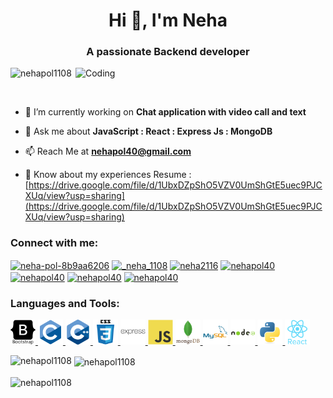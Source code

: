 <h1 align="center">Hi 👋, I'm Neha</h1>
<h3 align="center">A passionate Backend developer</h3>
<img align="right" alt="Coding" width="400" src="https://camo.githubusercontent.com/374987f773148e46b1851b9e3bc4bf71b182562dd002620ef3e4263cb3997130/68747470733a2f2f6d69726f2e6d656469756d2e636f6d2f6d61782f3837352f312a7164415731546a434e353768316c6275757a766368672e676966"/>
<p align="left"> <img src="https://komarev.com/ghpvc/?username=nehapol1108&label=Profile%20views&color=0e75b6&style=flat" alt="nehapol1108" /> </p>

<p align="left"> <a href="https://twitter.com/" target="blank"><img src="https://img.shields.io/twitter/follow/?logo=twitter&style=for-the-badge" alt="" /></a> </p>

- 🔭 I’m currently working on **Chat application with video call and text**

- 🌱 Ask me about **JavaScript : React : Express Js : MongoDB**

- 📫 Reach Me at **nehapol40@gmail.com**

- 📄 Know about my experiences Resume : [https://drive.google.com/file/d/1UbxDZpShO5VZV0UmShGtE5uec9PJCXUq/view?usp=sharing](https://drive.google.com/file/d/1UbxDZpShO5VZV0UmShGtE5uec9PJCXUq/view?usp=sharing)

<h3 align="left">Connect with me:</h3>
<p align="left">
<a href="https://linkedin.com/in/neha-pol-8b9aa6206" target="blank"><img align="center" src="https://raw.githubusercontent.com/rahuldkjain/github-profile-readme-generator/master/src/images/icons/Social/linked-in-alt.svg" alt="neha-pol-8b9aa6206" height="30" width="40" /></a>
<a href="https://instagram.com/_neha_1108" target="blank"><img align="center" src="https://raw.githubusercontent.com/rahuldkjain/github-profile-readme-generator/master/src/images/icons/Social/instagram.svg" alt="_neha_1108" height="30" width="40" /></a>
<a href="https://www.codechef.com/users/neha2116" target="blank"><img align="center" src="https://cdn.jsdelivr.net/npm/simple-icons@3.1.0/icons/codechef.svg" alt="neha2116" height="30" width="40" /></a>
<a href="https://www.hackerrank.com/nehapol40" target="blank"><img align="center" src="https://raw.githubusercontent.com/rahuldkjain/github-profile-readme-generator/master/src/images/icons/Social/hackerrank.svg" alt="nehapol40" height="30" width="40" /></a>
<a href="https://codeforces.com/profile/nehapol40" target="blank"><img align="center" src="https://raw.githubusercontent.com/rahuldkjain/github-profile-readme-generator/master/src/images/icons/Social/codeforces.svg" alt="nehapol40" height="30" width="40" /></a>
<a href="https://www.leetcode.com/nehapol40" target="blank"><img align="center" src="https://raw.githubusercontent.com/rahuldkjain/github-profile-readme-generator/master/src/images/icons/Social/leet-code.svg" alt="nehapol40" height="30" width="40" /></a>
<a href="https://auth.geeksforgeeks.org/user/nehapol40" target="blank"><img align="center" src="https://raw.githubusercontent.com/rahuldkjain/github-profile-readme-generator/master/src/images/icons/Social/geeks-for-geeks.svg" alt="nehapol40" height="30" width="40" /></a>
</p>

<h3 align="left">Languages and Tools:</h3>
<p align="left"> <a href="https://getbootstrap.com" target="_blank" rel="noreferrer"> <img src="https://raw.githubusercontent.com/devicons/devicon/master/icons/bootstrap/bootstrap-plain-wordmark.svg" alt="bootstrap" width="40" height="40"/> </a> <a href="https://www.cprogramming.com/" target="_blank" rel="noreferrer"> <img src="https://raw.githubusercontent.com/devicons/devicon/master/icons/c/c-original.svg" alt="c" width="40" height="40"/> </a> <a href="https://www.w3schools.com/cpp/" target="_blank" rel="noreferrer"> <img src="https://raw.githubusercontent.com/devicons/devicon/master/icons/cplusplus/cplusplus-original.svg" alt="cplusplus" width="40" height="40"/> </a> <a href="https://www.w3schools.com/css/" target="_blank" rel="noreferrer"> <img src="https://raw.githubusercontent.com/devicons/devicon/master/icons/css3/css3-original-wordmark.svg" alt="css3" width="40" height="40"/> </a> <a href="https://expressjs.com" target="_blank" rel="noreferrer"> <img src="https://raw.githubusercontent.com/devicons/devicon/master/icons/express/express-original-wordmark.svg" alt="express" width="40" height="40"/> </a> <a href="https://developer.mozilla.org/en-US/docs/Web/JavaScript" target="_blank" rel="noreferrer"> <img src="https://raw.githubusercontent.com/devicons/devicon/master/icons/javascript/javascript-original.svg" alt="javascript" width="40" height="40"/> </a> <a href="https://www.mongodb.com/" target="_blank" rel="noreferrer"> <img src="https://raw.githubusercontent.com/devicons/devicon/master/icons/mongodb/mongodb-original-wordmark.svg" alt="mongodb" width="40" height="40"/> </a> <a href="https://www.mysql.com/" target="_blank" rel="noreferrer"> <img src="https://raw.githubusercontent.com/devicons/devicon/master/icons/mysql/mysql-original-wordmark.svg" alt="mysql" width="40" height="40"/> </a> <a href="https://nodejs.org" target="_blank" rel="noreferrer"> <img src="https://raw.githubusercontent.com/devicons/devicon/master/icons/nodejs/nodejs-original-wordmark.svg" alt="nodejs" width="40" height="40"/> </a> <a href="https://www.python.org" target="_blank" rel="noreferrer"> <img src="https://raw.githubusercontent.com/devicons/devicon/master/icons/python/python-original.svg" alt="python" width="40" height="40"/> </a> <a href="https://reactjs.org/" target="_blank" rel="noreferrer"> <img src="https://raw.githubusercontent.com/devicons/devicon/master/icons/react/react-original-wordmark.svg" alt="react" width="40" height="40"/> </a> </p>

<p><img align="left" src="https://github-readme-stats.vercel.app/api/top-langs?username=nehapol1108&show_icons=true&locale=en&layout=compact" alt="nehapol1108" /></p>

<p>&nbsp;<img align="center" src="https://github-readme-stats.vercel.app/api?username=nehapol1108&show_icons=true&locale=en" alt="nehapol1108" /></p>

<p><img align="center" src="https://github-readme-streak-stats.herokuapp.com/?user=nehapol1108&" alt="nehapol1108" /></p>
